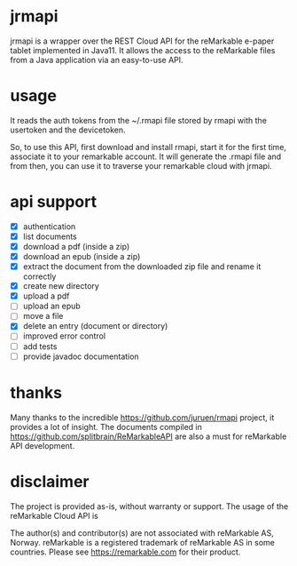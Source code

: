# jrmapi
jrmapi is a wrapper over the REST Cloud API for the reMarkable e-paper tablet implemented in Java11. It allows the access to the reMarkable files from a Java application via an easy-to-use API.

# usage
It reads the auth tokens from the ~/.rmapi file stored by rmapi with the usertoken and the devicetoken.

So, to use this API, first download and install rmapi, start it for the first time, associate it to your remarkable account. It will generate the .rmapi file and from then, you can use it to traverse your remarkable cloud with jrmapi.

# api support
- [x] authentication
- [x] list documents
- [x] download a pdf (inside a zip)
- [x] download an epub (inside a zip)
- [x] extract the document from the downloaded zip file and rename it correctly
- [x] create new directory
- [x] upload a pdf
- [ ] upload an epub
- [ ] move a file
- [x] delete an entry (document or directory)
- [ ] improved error control
- [ ] add tests
- [ ] provide javadoc documentation

# thanks
Many thanks to the incredible https://github.com/juruen/rmapi project, it provides a lot of insight. The documents compiled in https://github.com/splitbrain/ReMarkableAPI are also a must for reMarkable API development.

# disclaimer
The project is provided as-is, without warranty or support. The usage of the reMarkable Cloud API is

The author(s) and contributor(s) are not associated with reMarkable AS, Norway. reMarkable is a registered trademark of reMarkable AS in some countries. Please see https://remarkable.com for their product.
